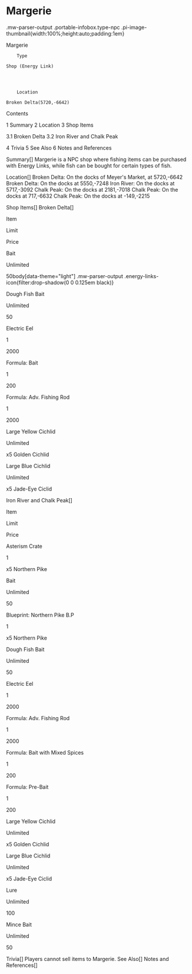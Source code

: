 # Margerie

.mw-parser-output .portable-infobox.type-npc .pi-image-thumbnail{width:100%;height:auto;padding:1em}

Margerie

	

	
		Type
	
	Shop (Energy Link)



	
		Location
	
	Broken Delta(5720,-6642)




Contents

1 Summary
2 Location
3 Shop Items

3.1 Broken Delta
3.2 Iron River and Chalk Peak


4 Trivia
5 See Also
6 Notes and References



Summary[]
Margerie is a NPC shop where fishing items can be purchased with Energy Links, while fish can be bought for certain types of fish.  

Location[]
Broken Delta: On the docks of Meyer's Market, at 5720,-6642
Broken Delta: On the docks at 5550,-7248
Iron River: On the docks at 5717,-3092
Chalk Peak: On the docks at 2181,-7018
Chalk Peak: On the docks at 717,-6632
Chalk Peak: On the docks at -149,-2215

Shop Items[]
Broken Delta[]


Item

Limit

Price


Bait

Unlimited

 50body[data-theme="light"] .mw-parser-output .energy-links-icon{filter:drop-shadow(0 0 0.125em black)}


Dough Fish Bait

Unlimited

 50


Electric Eel

1

 2000


Formula: Bait

1

 200


Formula: Adv. Fishing Rod

1

 2000


Large Yellow Cichlid

Unlimited

x5 Golden Cichlid


Large Blue Cichlid

Unlimited

x5 Jade-Eye Ciclid

Iron River and Chalk Peak[]


Item

Limit

Price


Asterism Crate

1

x5 Northern Pike


Bait

Unlimited

 50


Blueprint: Northern Pike B.P

1

x5 Northern Pike


Dough Fish Bait

Unlimited

 50


Electric Eel

1

 2000


Formula: Adv. Fishing Rod

1

 2000


Formula: Bait with Mixed Spices

1

 200


Formula: Pre-Bait

1

 200


Large Yellow Cichlid

Unlimited

x5 Golden Cichlid


Large Blue Cichlid

Unlimited

x5 Jade-Eye Ciclid


Lure

Unlimited

 100


Mince Bait

Unlimited

 50

Trivia[]
Players cannot sell items to Margerie.
See Also[]
Notes and References[]
